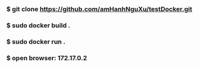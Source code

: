 ### $ git clone https://github.com/amHanhNguXu/testDocker.git
### $ sudo docker build .
### $ sudo docker run . 
### $ open browser:  172.17.0.2
